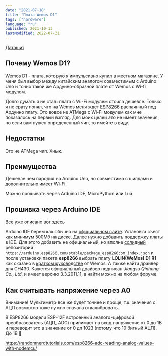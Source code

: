 ```yaml
---
date: "2021-07-18"
title: "Плата Wemos D1"
tags: ["hardware"]
language: "ru"
published: 2021-10-13
lastModified: 2022-07-31
---
```


[Даташит](https://docs.ai-thinker.com/_media/esp8266/docs/esp-12f_product_specification_en.pdf)


## Почему Wemos D1?

Wemos D1 - плата, которую я импульсивно купил в местном магазине. У меня был выбор между китайским аналогом совместимым с Arduino Uno и точно такой же Ардуино-образной плате от Wemos с Wi-fi модулем.

Долго думать я не стал: плата с Wi-Fi модулем стоила дешевле. Только я не сразу понял, что на Wemos меня ждет [ESP8266](https://en.wikipedia.org/wiki/ESP8266) распаянный под Ардуино плату. Это вовсе не ATMega с Wi-Fi модулем как мне показалось на первый взгляд. Для моих целей это не имеет значения, но если вам нужен определенный чип, то имейте в виду.

## Недостатки

Это не ATMega чип. Хнык.

## Преимущества

Дешевле чем пародия на Arduino Uno, но совместима с шилдами и дополнительно имеет Wi-Fi.

Можно прошивать через Arduino IDE, MicroPython или Lua

## Прошивка через Arduino IDE

Все уже описано [вот здесь](https://arduinomaster.ru/datchiki-arduino/esp8266-wemos-d1-mini-raspinovka/)

Arduino IDE берем как обычно на [официальном сайте](https://www.arduino.cc/en/software). Установка съест как минимум 500Мб на диске.
Далее нужно добавить поддержку платы в IDE. Для этого добавить не официальный, но вполне [солидный](https://github.com/esp8266/Arduino) репозиторий `https://arduino.esp8266.com/stable/package_esp8266com_index.json` и после установки пакета **esp8266** выбрать плату **LOLIN(WeMos) D1 R1** как сказано в [кратком руководстве](https://www.wemos.cc/en/latest/tutorials/d1/get_started_with_arduino_d1.html) от Wemos. А также найти драйвер для CH430. Кажется официальный драйвер подписан *Jiangsu Qinheng Co., Ltd*, и имеет версию 3.3.2011.11, а найти можно на любом форуме.

## Как считывать напряжение через A0

Внимание! Мультиметр все же будет точнее и проще, т.к. значения с АЦП возможно тоже нужно сначала откалибровать.

В ESP8266 модели ESP-12F встроенный аналого-цифровой преобразователь (АЦП, ADC) принимает на вход напряжение от 0 до 1В и переводит это в значение от 0 дп 1023 (потому что 10 битный АЦП). До 1В :facepalm: 

https://randomnerdtutorials.com/esp8266-adc-reading-analog-values-with-nodemcu/